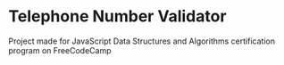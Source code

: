 # Telephone Number Validator
Project made for JavaScript Data Structures and Algorithms certification program on FreeCodeCamp
